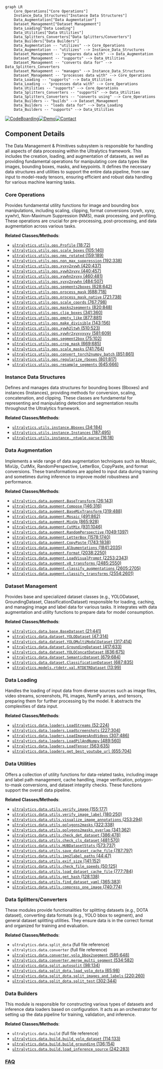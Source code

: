 ```mermaid
graph LR
    Core_Operations["Core Operations"]
    Instance_Data_Structures["Instance Data Structures"]
    Data_Augmentation["Data Augmentation"]
    Dataset_Management["Dataset Management"]
    Data_Loading["Data Loading"]
    Data_Utilities["Data Utilities"]
    Data_Splitters_Converters["Data Splitters/Converters"]
    Data_Builders["Data Builders"]
    Data_Augmentation -- "utilizes" --> Core_Operations
    Data_Augmentation -- "utilizes" --> Instance_Data_Structures
    Dataset_Management -- "prepares data with" --> Data_Augmentation
    Dataset_Management -- "supports" --> Data_Utilities
    Dataset_Management -- "converts data for" --> Data_Splitters_Converters
    Dataset_Management -- "manages" --> Instance_Data_Structures
    Dataset_Management -- "processes data with" --> Core_Operations
    Data_Loading -- "supports" --> Data_Utilities
    Data_Loading -- "processes data with" --> Core_Operations
    Data_Utilities -- "supports" --> Core_Operations
    Data_Splitters_Converters -- "supports" --> Data_Utilities
    Data_Splitters_Converters -- "converts using" --> Core_Operations
    Data_Builders -- "builds" --> Dataset_Management
    Data_Builders -- "loads data for" --> Data_Loading
    Data_Builders -- "supports" --> Data_Utilities
```
[![CodeBoarding](https://img.shields.io/badge/Generated%20by-CodeBoarding-9cf?style=flat-square)](https://github.com/CodeBoarding/CodeBoarding)[![Demo](https://img.shields.io/badge/Try%20our-Demo-blue?style=flat-square)](https://www.codeboarding.org/demo)[![Contact](https://img.shields.io/badge/Contact%20us%20-%20contact@codeboarding.org-lightgrey?style=flat-square)](mailto:contact@codeboarding.org)

## Component Details

The Data Management & Primitives subsystem is responsible for handling all aspects of data processing within the Ultralytics framework. This includes the creation, loading, and augmentation of datasets, as well as providing fundamental operations for manipulating core data types like images, bounding boxes, masks, and keypoints. It defines the necessary data structures and utilities to support the entire data pipeline, from raw input to model-ready tensors, ensuring efficient and robust data handling for various machine learning tasks.

### Core Operations
Provides fundamental utility functions for image and bounding box manipulations, including scaling, clipping, format conversions (xywh, xyxy, xywhr), Non-Maximum Suppression (NMS), mask processing, and profiling. These operations are crucial for pre-processing, post-processing, and data augmentation across various tasks.


**Related Classes/Methods**:

- <a href="https://github.com/ultralytics/ultralytics/blob/master/ultralytics/utils/ops.py#L18-L72" target="_blank" rel="noopener noreferrer">`ultralytics.utils.ops.Profile` (18:72)</a>
- <a href="https://github.com/ultralytics/ultralytics/blob/master/ultralytics/utils/ops.py#L105-L140" target="_blank" rel="noopener noreferrer">`ultralytics.utils.ops.scale_boxes` (105:140)</a>
- <a href="https://github.com/ultralytics/ultralytics/blob/master/ultralytics/utils/ops.py#L159-L189" target="_blank" rel="noopener noreferrer">`ultralytics.utils.ops.nms_rotated` (159:189)</a>
- <a href="https://github.com/ultralytics/ultralytics/blob/master/ultralytics/utils/ops.py#L192-L338" target="_blank" rel="noopener noreferrer">`ultralytics.utils.ops.non_max_suppression` (192:338)</a>
- <a href="https://github.com/ultralytics/ultralytics/blob/master/ultralytics/utils/ops.py#L420-L437" target="_blank" rel="noopener noreferrer">`ultralytics.utils.ops.xyxy2xywh` (420:437)</a>
- <a href="https://github.com/ultralytics/ultralytics/blob/master/ultralytics/utils/ops.py#L440-L457" target="_blank" rel="noopener noreferrer">`ultralytics.utils.ops.xywh2xyxy` (440:457)</a>
- <a href="https://github.com/ultralytics/ultralytics/blob/master/ultralytics/utils/ops.py#L460-L481" target="_blank" rel="noopener noreferrer">`ultralytics.utils.ops.xywhn2xyxy` (460:481)</a>
- <a href="https://github.com/ultralytics/ultralytics/blob/master/ultralytics/utils/ops.py#L484-L507" target="_blank" rel="noopener noreferrer">`ultralytics.utils.ops.xyxy2xywhn` (484:507)</a>
- <a href="https://github.com/ultralytics/ultralytics/blob/master/ultralytics/utils/ops.py#L628-L642" target="_blank" rel="noopener noreferrer">`ultralytics.utils.ops.segments2boxes` (628:642)</a>
- <a href="https://github.com/ultralytics/ultralytics/blob/master/ultralytics/utils/ops.py#L688-L718" target="_blank" rel="noopener noreferrer">`ultralytics.utils.ops.process_mask` (688:718)</a>
- <a href="https://github.com/ultralytics/ultralytics/blob/master/ultralytics/utils/ops.py#L721-L738" target="_blank" rel="noopener noreferrer">`ultralytics.utils.ops.process_mask_native` (721:738)</a>
- <a href="https://github.com/ultralytics/ultralytics/blob/master/ultralytics/utils/ops.py#L767-L798" target="_blank" rel="noopener noreferrer">`ultralytics.utils.ops.scale_coords` (767:798)</a>
- <a href="https://github.com/ultralytics/ultralytics/blob/master/ultralytics/utils/ops.py#L820-L848" target="_blank" rel="noopener noreferrer">`ultralytics.utils.ops.masks2segments` (820:848)</a>
- <a href="https://github.com/ultralytics/ultralytics/blob/master/ultralytics/utils/ops.py#L341-L360" target="_blank" rel="noopener noreferrer">`ultralytics.utils.ops.clip_boxes` (341:360)</a>
- <a href="https://github.com/ultralytics/ultralytics/blob/master/ultralytics/utils/ops.py#L877-L881" target="_blank" rel="noopener noreferrer">`ultralytics.utils.ops.empty_like` (877:881)</a>
- <a href="https://github.com/ultralytics/ultralytics/blob/master/ultralytics/utils/ops.py#L143-L156" target="_blank" rel="noopener noreferrer">`ultralytics.utils.ops.make_divisible` (143:156)</a>
- <a href="https://github.com/ultralytics/ultralytics/blob/master/ultralytics/utils/ops.py#L510-L523" target="_blank" rel="noopener noreferrer">`ultralytics.utils.ops.xywh2ltwh` (510:523)</a>
- <a href="https://github.com/ultralytics/ultralytics/blob/master/ultralytics/utils/ops.py#L581-L609" target="_blank" rel="noopener noreferrer">`ultralytics.utils.ops.xywhr2xyxyxyxy` (581:609)</a>
- <a href="https://github.com/ultralytics/ultralytics/blob/master/ultralytics/utils/ops.py#L75-L102" target="_blank" rel="noopener noreferrer">`ultralytics.utils.ops.segment2box` (75:102)</a>
- <a href="https://github.com/ultralytics/ultralytics/blob/master/ultralytics/utils/ops.py#L669-L685" target="_blank" rel="noopener noreferrer">`ultralytics.utils.ops.crop_mask` (669:685)</a>
- <a href="https://github.com/ultralytics/ultralytics/blob/master/ultralytics/utils/ops.py#L741-L764" target="_blank" rel="noopener noreferrer">`ultralytics.utils.ops.scale_masks` (741:764)</a>
- <a href="https://github.com/ultralytics/ultralytics/blob/master/ultralytics/utils/ops.py#L851-L861" target="_blank" rel="noopener noreferrer">`ultralytics.utils.ops.convert_torch2numpy_batch` (851:861)</a>
- <a href="https://github.com/ultralytics/ultralytics/blob/master/ultralytics/utils/ops.py#L801-L817" target="_blank" rel="noopener noreferrer">`ultralytics.utils.ops.regularize_rboxes` (801:817)</a>
- <a href="https://github.com/ultralytics/ultralytics/blob/master/ultralytics/utils/ops.py#L645-L666" target="_blank" rel="noopener noreferrer">`ultralytics.utils.ops.resample_segments` (645:666)</a>


### Instance Data Structures
Defines and manages data structures for bounding boxes (Bboxes) and instances (Instances), providing methods for conversion, scaling, concatenation, and clipping. These classes are fundamental for representing and manipulating detection and segmentation results throughout the Ultralytics framework.


**Related Classes/Methods**:

- <a href="https://github.com/ultralytics/ultralytics/blob/master/ultralytics/utils/instance.py#L34-L184" target="_blank" rel="noopener noreferrer">`ultralytics.utils.instance.Bboxes` (34:184)</a>
- <a href="https://github.com/ultralytics/ultralytics/blob/master/ultralytics/utils/instance.py#L187-L495" target="_blank" rel="noopener noreferrer">`ultralytics.utils.instance.Instances` (187:495)</a>
- <a href="https://github.com/ultralytics/ultralytics/blob/master/ultralytics/utils/instance.py#L16-L18" target="_blank" rel="noopener noreferrer">`ultralytics.utils.instance._ntuple.parse` (16:18)</a>


### Data Augmentation
Implements a wide range of data augmentation techniques such as Mosaic, MixUp, CutMix, RandomPerspective, LetterBox, CopyPaste, and format conversions. These transformations are applied to input data during training and sometimes during inference to improve model robustness and performance.


**Related Classes/Methods**:

- <a href="https://github.com/ultralytics/ultralytics/blob/master/ultralytics/data/augment.py#L26-L143" target="_blank" rel="noopener noreferrer">`ultralytics.data.augment.BaseTransform` (26:143)</a>
- <a href="https://github.com/ultralytics/ultralytics/blob/master/ultralytics/data/augment.py#L146-L316" target="_blank" rel="noopener noreferrer">`ultralytics.data.augment.Compose` (146:316)</a>
- <a href="https://github.com/ultralytics/ultralytics/blob/master/ultralytics/data/augment.py#L319-L488" target="_blank" rel="noopener noreferrer">`ultralytics.data.augment.BaseMixTransform` (319:488)</a>
- <a href="https://github.com/ultralytics/ultralytics/blob/master/ultralytics/data/augment.py#L491-L862" target="_blank" rel="noopener noreferrer">`ultralytics.data.augment.Mosaic` (491:862)</a>
- <a href="https://github.com/ultralytics/ultralytics/blob/master/ultralytics/data/augment.py#L865-L928" target="_blank" rel="noopener noreferrer">`ultralytics.data.augment.MixUp` (865:928)</a>
- <a href="https://github.com/ultralytics/ultralytics/blob/master/ultralytics/data/augment.py#L931-L1046" target="_blank" rel="noopener noreferrer">`ultralytics.data.augment.CutMix` (931:1046)</a>
- <a href="https://github.com/ultralytics/ultralytics/blob/master/ultralytics/data/augment.py#L1049-L1397" target="_blank" rel="noopener noreferrer">`ultralytics.data.augment.RandomPerspective` (1049:1397)</a>
- <a href="https://github.com/ultralytics/ultralytics/blob/master/ultralytics/data/augment.py#L1578-L1740" target="_blank" rel="noopener noreferrer">`ultralytics.data.augment.LetterBox` (1578:1740)</a>
- <a href="https://github.com/ultralytics/ultralytics/blob/master/ultralytics/data/augment.py#L1743-L1838" target="_blank" rel="noopener noreferrer">`ultralytics.data.augment.CopyPaste` (1743:1838)</a>
- <a href="https://github.com/ultralytics/ultralytics/blob/master/ultralytics/data/augment.py#L1841-L2035" target="_blank" rel="noopener noreferrer">`ultralytics.data.augment.Albumentations` (1841:2035)</a>
- <a href="https://github.com/ultralytics/ultralytics/blob/master/ultralytics/data/augment.py#L2038-L2250" target="_blank" rel="noopener noreferrer">`ultralytics.data.augment.Format` (2038:2250)</a>
- <a href="https://github.com/ultralytics/ultralytics/blob/master/ultralytics/data/augment.py#L2253-L2343" target="_blank" rel="noopener noreferrer">`ultralytics.data.augment.LoadVisualPrompt` (2253:2343)</a>
- <a href="https://github.com/ultralytics/ultralytics/blob/master/ultralytics/data/augment.py#L2485-L2550" target="_blank" rel="noopener noreferrer">`ultralytics.data.augment.v8_transforms` (2485:2550)</a>
- <a href="https://github.com/ultralytics/ultralytics/blob/master/ultralytics/data/augment.py#L2605-L2705" target="_blank" rel="noopener noreferrer">`ultralytics.data.augment.classify_augmentations` (2605:2705)</a>
- <a href="https://github.com/ultralytics/ultralytics/blob/master/ultralytics/data/augment.py#L2554-L2601" target="_blank" rel="noopener noreferrer">`ultralytics.data.augment.classify_transforms` (2554:2601)</a>


### Dataset Management
Provides base and specialized dataset classes (e.g., YOLODataset, GroundingDataset, ClassificationDataset) responsible for loading, caching, and managing image and label data for various tasks. It integrates with data augmentation and utility functions to prepare data for model consumption.


**Related Classes/Methods**:

- <a href="https://github.com/ultralytics/ultralytics/blob/master/ultralytics/data/base.py#L21-L441" target="_blank" rel="noopener noreferrer">`ultralytics.data.base.BaseDataset` (21:441)</a>
- <a href="https://github.com/ultralytics/ultralytics/blob/master/ultralytics/data/dataset.py#L47-L314" target="_blank" rel="noopener noreferrer">`ultralytics.data.dataset.YOLODataset` (47:314)</a>
- <a href="https://github.com/ultralytics/ultralytics/blob/master/ultralytics/data/dataset.py#L317-L414" target="_blank" rel="noopener noreferrer">`ultralytics.data.dataset.YOLOMultiModalDataset` (317:414)</a>
- <a href="https://github.com/ultralytics/ultralytics/blob/master/ultralytics/data/dataset.py#L417-L633" target="_blank" rel="noopener noreferrer">`ultralytics.data.dataset.GroundingDataset` (417:633)</a>
- <a href="https://github.com/ultralytics/ultralytics/blob/master/ultralytics/data/dataset.py#L636-L675" target="_blank" rel="noopener noreferrer">`ultralytics.data.dataset.YOLOConcatDataset` (636:675)</a>
- <a href="https://github.com/ultralytics/ultralytics/blob/master/ultralytics/data/dataset.py#L679-L684" target="_blank" rel="noopener noreferrer">`ultralytics.data.dataset.SemanticDataset` (679:684)</a>
- <a href="https://github.com/ultralytics/ultralytics/blob/master/ultralytics/data/dataset.py#L687-L835" target="_blank" rel="noopener noreferrer">`ultralytics.data.dataset.ClassificationDataset` (687:835)</a>
- <a href="https://github.com/ultralytics/ultralytics/blob/master/ultralytics/models/rtdetr/val.py#L13-L99" target="_blank" rel="noopener noreferrer">`ultralytics.models.rtdetr.val.RTDETRDataset` (13:99)</a>


### Data Loading
Handles the loading of input data from diverse sources such as image files, video streams, screenshots, PIL images, NumPy arrays, and tensors, preparing them for further processing by the model. It abstracts the complexities of data input.


**Related Classes/Methods**:

- <a href="https://github.com/ultralytics/ultralytics/blob/master/ultralytics/data/loaders.py#L52-L224" target="_blank" rel="noopener noreferrer">`ultralytics.data.loaders.LoadStreams` (52:224)</a>
- <a href="https://github.com/ultralytics/ultralytics/blob/master/ultralytics/data/loaders.py#L227-L304" target="_blank" rel="noopener noreferrer">`ultralytics.data.loaders.LoadScreenshots` (227:304)</a>
- <a href="https://github.com/ultralytics/ultralytics/blob/master/ultralytics/data/loaders.py#L307-L486" target="_blank" rel="noopener noreferrer">`ultralytics.data.loaders.LoadImagesAndVideos` (307:486)</a>
- <a href="https://github.com/ultralytics/ultralytics/blob/master/ultralytics/data/loaders.py#L489-L560" target="_blank" rel="noopener noreferrer">`ultralytics.data.loaders.LoadPilAndNumpy` (489:560)</a>
- <a href="https://github.com/ultralytics/ultralytics/blob/master/ultralytics/data/loaders.py#L563-L635" target="_blank" rel="noopener noreferrer">`ultralytics.data.loaders.LoadTensor` (563:635)</a>
- <a href="https://github.com/ultralytics/ultralytics/blob/master/ultralytics/data/loaders.py#L655-L704" target="_blank" rel="noopener noreferrer">`ultralytics.data.loaders.get_best_youtube_url` (655:704)</a>


### Data Utilities
Offers a collection of utility functions for data-related tasks, including image and label path management, cache handling, image verification, polygon-to-mask conversions, and dataset integrity checks. These functions support the overall data pipeline.


**Related Classes/Methods**:

- <a href="https://github.com/ultralytics/ultralytics/blob/master/ultralytics/data/utils.py#L155-L177" target="_blank" rel="noopener noreferrer">`ultralytics.data.utils.verify_image` (155:177)</a>
- <a href="https://github.com/ultralytics/ultralytics/blob/master/ultralytics/data/utils.py#L180-L250" target="_blank" rel="noopener noreferrer">`ultralytics.data.utils.verify_image_label` (180:250)</a>
- <a href="https://github.com/ultralytics/ultralytics/blob/master/ultralytics/data/utils.py#L253-L294" target="_blank" rel="noopener noreferrer">`ultralytics.data.utils.visualize_image_annotations` (253:294)</a>
- <a href="https://github.com/ultralytics/ultralytics/blob/master/ultralytics/data/utils.py#L322-L338" target="_blank" rel="noopener noreferrer">`ultralytics.data.utils.polygons2masks` (322:338)</a>
- <a href="https://github.com/ultralytics/ultralytics/blob/master/ultralytics/data/utils.py#L341-L362" target="_blank" rel="noopener noreferrer">`ultralytics.data.utils.polygons2masks_overlap` (341:362)</a>
- <a href="https://github.com/ultralytics/ultralytics/blob/master/ultralytics/data/utils.py#L386-L478" target="_blank" rel="noopener noreferrer">`ultralytics.data.utils.check_det_dataset` (386:478)</a>
- <a href="https://github.com/ultralytics/ultralytics/blob/master/ultralytics/data/utils.py#L481-L570" target="_blank" rel="noopener noreferrer">`ultralytics.data.utils.check_cls_dataset` (481:570)</a>
- <a href="https://github.com/ultralytics/ultralytics/blob/master/ultralytics/data/utils.py#L573-L737" target="_blank" rel="noopener noreferrer">`ultralytics.data.utils.HUBDatasetStats` (573:737)</a>
- <a href="https://github.com/ultralytics/ultralytics/blob/master/ultralytics/data/utils.py#L787-L797" target="_blank" rel="noopener noreferrer">`ultralytics.data.utils.save_dataset_cache_file` (787:797)</a>
- <a href="https://github.com/ultralytics/ultralytics/blob/master/ultralytics/data/utils.py#L44-L47" target="_blank" rel="noopener noreferrer">`ultralytics.data.utils.img2label_paths` (44:47)</a>
- <a href="https://github.com/ultralytics/ultralytics/blob/master/ultralytics/data/utils.py#L141-L152" target="_blank" rel="noopener noreferrer">`ultralytics.data.utils.exif_size` (141:152)</a>
- <a href="https://github.com/ultralytics/ultralytics/blob/master/ultralytics/data/utils.py#L50-L125" target="_blank" rel="noopener noreferrer">`ultralytics.data.utils.check_file_speeds` (50:125)</a>
- <a href="https://github.com/ultralytics/ultralytics/blob/master/ultralytics/data/utils.py#L777-L784" target="_blank" rel="noopener noreferrer">`ultralytics.data.utils.load_dataset_cache_file` (777:784)</a>
- <a href="https://github.com/ultralytics/ultralytics/blob/master/ultralytics/data/utils.py#L128-L138" target="_blank" rel="noopener noreferrer">`ultralytics.data.utils.get_hash` (128:138)</a>
- <a href="https://github.com/ultralytics/ultralytics/blob/master/ultralytics/data/utils.py#L365-L383" target="_blank" rel="noopener noreferrer">`ultralytics.data.utils.find_dataset_yaml` (365:383)</a>
- <a href="https://github.com/ultralytics/ultralytics/blob/master/ultralytics/data/utils.py#L740-L774" target="_blank" rel="noopener noreferrer">`ultralytics.data.utils.compress_one_image` (740:774)</a>


### Data Splitters/Converters
These modules provide functionalities for splitting datasets (e.g., DOTA dataset), converting data formats (e.g., YOLO bbox to segment), and general dataset splitting utilities. They ensure data is in the correct format and organized for training and evaluation.


**Related Classes/Methods**:

- `ultralytics.data.split_dota` (full file reference)
- `ultralytics.data.converter` (full file reference)
- <a href="https://github.com/ultralytics/ultralytics/blob/master/ultralytics/data/converter.py#L585-L648" target="_blank" rel="noopener noreferrer">`ultralytics.data.converter.yolo_bbox2segment` (585:648)</a>
- <a href="https://github.com/ultralytics/ultralytics/blob/master/ultralytics/data/converter.py#L534-L582" target="_blank" rel="noopener noreferrer">`ultralytics.data.converter.merge_multi_segment` (534:582)</a>
- <a href="https://github.com/ultralytics/ultralytics/blob/master/ultralytics/data/split.py#L98-L134" target="_blank" rel="noopener noreferrer">`ultralytics.data.split.autosplit` (98:134)</a>
- <a href="https://github.com/ultralytics/ultralytics/blob/master/ultralytics/data/split_dota.py#L65-L98" target="_blank" rel="noopener noreferrer">`ultralytics.data.split_dota.load_yolo_dota` (65:98)</a>
- <a href="https://github.com/ultralytics/ultralytics/blob/master/ultralytics/data/split_dota.py#L220-L260" target="_blank" rel="noopener noreferrer">`ultralytics.data.split_dota.split_images_and_labels` (220:260)</a>
- <a href="https://github.com/ultralytics/ultralytics/blob/master/ultralytics/data/split_dota.py#L302-L344" target="_blank" rel="noopener noreferrer">`ultralytics.data.split_dota.split_test` (302:344)</a>


### Data Builders
This module is responsible for constructing various types of datasets and inference data loaders based on configuration. It acts as an orchestrator for setting up the data pipeline for training, validation, and inference.


**Related Classes/Methods**:

- `ultralytics.data.build` (full file reference)
- <a href="https://github.com/ultralytics/ultralytics/blob/master/ultralytics/data/build.py#L114-L133" target="_blank" rel="noopener noreferrer">`ultralytics.data.build.build_yolo_dataset` (114:133)</a>
- <a href="https://github.com/ultralytics/ultralytics/blob/master/ultralytics/data/build.py#L136-L154" target="_blank" rel="noopener noreferrer">`ultralytics.data.build.build_grounding` (136:154)</a>
- <a href="https://github.com/ultralytics/ultralytics/blob/master/ultralytics/data/build.py#L242-L283" target="_blank" rel="noopener noreferrer">`ultralytics.data.build.load_inference_source` (242:283)</a>




### [FAQ](https://github.com/CodeBoarding/GeneratedOnBoardings/tree/main?tab=readme-ov-file#faq)